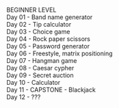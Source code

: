 BEGINNER LEVEL  
Day 01 - Band name generator  
Day 02 - Tip calculator  
Day 03 - Choice game  
Day 04 - Rock paper scissors  
Day 05 - Password generator  
Day 06 - Freestyle, matrix positioning  
Day 07 - Hangman game  
Day 08 - Caesar cypher  
Day 09 - Secret auction  
Day 10 - Calculator  
Day 11 - CAPSTONE - Blackjack  
Day 12 - ???